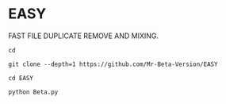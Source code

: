 # EASY
FAST FILE DUPLICATE REMOVE AND MIXING.

```
cd

git clone --depth=1 https://github.com/Mr-Beta-Version/EASY

cd EASY

python Beta.py

```
